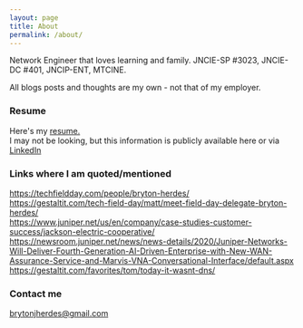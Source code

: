 ```yaml
---
layout: page
title: About
permalink: /about/
---
```


Network Engineer that loves learning and family. JNCIE-SP #3023, JNCIE-DC #401, JNCIP-ENT, MTCINE. 

All blogs posts and thoughts are my own - not that of my employer.

### Resume

Here's my <a href="/images/resume.pdf" target="_blank">resume.</a><br>
I may not be looking, but this information is publicly available here or via <a href="https://linkedin.com/in/brytonjherdes" target="blank">LinkedIn</a>

### Links where I am quoted/mentioned
<a href="https://techfieldday.com/people/bryton-herdes/" target="_blank">https://techfieldday.com/people/bryton-herdes/</a><br>
<a href="https://gestaltit.com/tech-field-day/matt/meet-field-day-delegate-bryton-herdes/" target="_blank">https://gestaltit.com/tech-field-day/matt/meet-field-day-delegate-bryton-herdes/</a><br>
<a href="https://www.juniper.net/us/en/company/case-studies-customer-success/jackson-electric-cooperative/" target="_blank">https://www.juniper.net/us/en/company/case-studies-customer-success/jackson-electric-cooperative/</a><br>
<a href="https://newsroom.juniper.net/news/news-details/2020/Juniper-Networks-Will-Deliver-Fourth-Generation-AI-Driven-Enterprise-with-New-WAN-Assurance-Service-and-Marvis-VNA-Conversational-Interface/default.aspx" target="_blank">https://newsroom.juniper.net/news/news-details/2020/Juniper-Networks-Will-Deliver-Fourth-Generation-AI-Driven-Enterprise-with-New-WAN-Assurance-Service-and-Marvis-VNA-Conversational-Interface/default.aspx</a>
<a href="https://gestaltit.com/favorites/tom/today-it-wasnt-dns/" target="_blank">https://gestaltit.com/favorites/tom/today-it-wasnt-dns/</a>


### Contact me

[brytonjherdes@gmail.com](mailto:brytonjherdes@gmail.com)

